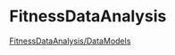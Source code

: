 # FitnessDataAnalysis

<a href="https://github.com/vv123infinity/FitnessDataAnalysis/tree/02a159b2b92efd73f0149fe42d767e34d83447ad/FitnessDataAnalysis/DataModels">FitnessDataAnalysis/DataModels</a>

